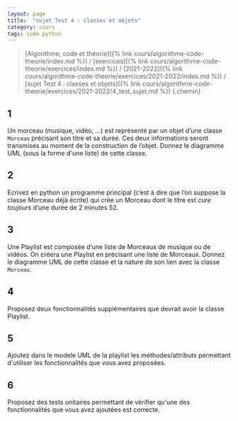 ```yaml
---
layout: page
title:  "sujet Test 4 : classes et objets"
category: cours
tags: code python
---
```


> [Algorithme, code et théorie]({% link cours/algorithme-code-theorie/index.md %}) / [exercices]({% link cours/algorithme-code-theorie/exercices/index.md %}) / [2021-2022]({% link cours/algorithme-code-theorie/exercices/2021-2022/index.md %}) / [sujet Test 4 : classes et objets]({% link cours/algorithme-code-theorie/exercices/2021-2022/4_test_sujet.md %})
{.chemin}

## 1

Un morceau (musique, vidéo, ...) est représenté par un objet d’une classe `Morceau` précisant son titre et sa durée. Ces deux informations seront transmises au moment de la construction de l’objet. Donnez le diagramme UML (sous la forme d'une liste) de cette classe.

## 2

Ecrivez en python un programme principal (c’est à dire que l’on suppose la classe Morceau déjà écrite) qui crée un Morceau dont le titre est *cure toujours* d’une durée de 2 minutes 52.

## 3

Une Playlist est composée d’une liste de Morceaux de musique ou de vidéos. On créera une
Playlist en précisant une liste de Morceaux. Donnez le diagramme UML de cette classe et la nature de son lien avec la classe `Morceau`.

## 4

Proposez deux fonctionnalités supplémentaires que devrait avoir la classe Playlist.

## 5

Ajoutez dans le modele UML de la playlist les méthodes/attributs permettant d'utiliser les fonctionnalités que vous avez proposées.

## 6

Proposez des tests unitaires permettant de vérifier qu'une des fonctionnalités que vous avez ajoutées est correcte.
